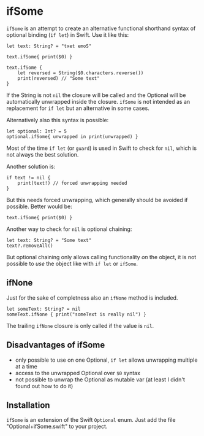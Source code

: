 # ifSome

`ifSome` is an attempt to create an alternative functional shorthand syntax of optional binding (`if let`) in Swift. Use it like this:

    let text: String? = "txet emoS"  
    
    text.ifSome{ print($0) } 
     
    text.ifSome {
        let reversed = String($0.characters.reverse())
        print(reversed) // "Some text"
    }

If the String is not `nil` the closure will be called and the Optional will be automatically unwrapped inside the closure. `ifSome` is not intended as an replacement for `if let` but an alternative in some cases.

Alternatively also this syntax is possible: 

    let optional: Int? = 5
    optional.ifSome{ unwrapped in print(unwrapped) }

Most of the time `if let` (or `guard`) is used in Swift to check for `nil`, which is not always the best solution. 

Another solution is:

    if text != nil {
        print(text!) // forced unwrapping needed
    }

But this needs forced unwrapping, which generally should be avoided if possible. Better would be:

    text.ifSome{ print($0) }
    
Another way to check for `nil` is optional chaining:

    let text: String? = "Some text"
    text?.removeAll()
    
But optional chaining only allows calling functionality _on_ the object, it is not possible to _use_ the object like with `if let` or `ifSome`.    

## ifNone

Just for the sake of completness also an `ifNone` method is included.

    let someText: String? = nil
    someText.ifNone { print("someText is really nil") }
    
The trailing `ifNone` closure is only called if the value is `nil`.

## Disadvantages of ifSome

- only possible to use on one Optional, `if let` allows unwrapping multiple at a time
- access to the unwrapped Optional over `$0` syntax
- not possible to unwrap the Optional as mutable var (at least I didn't found out how to do it)

## Installation

`ifSome` is an extension of the Swift `Optional` enum. Just add the file "Optional+ifSome.swift" to your project.




















